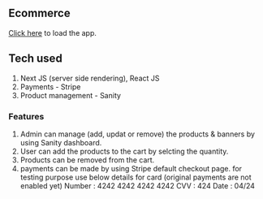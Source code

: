 

## Ecommerce

[Click here](https://ecommerce-girish.vercel.app) to load the app.

## Tech used
1. Next JS (server side rendering), React JS
2. Payments - Stripe
3. Product management - Sanity

### Features
1. Admin can manage (add, updat or remove) the products & banners by using Sanity dashboard.
2. User can add the products to the cart by selcting the quantity.
3. Products can be removed from the cart.
4. payments can be made by using Stripe default checkout page.
   for testing purpose use below details for card (original payments are not enabled yet)
   Number : 4242 4242 4242 4242
   CVV : 424
   Date : 04/24
